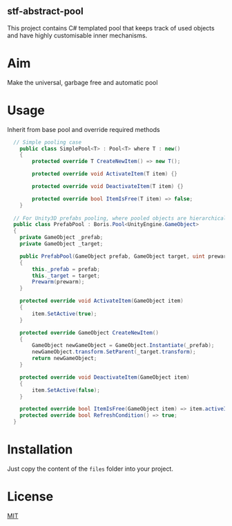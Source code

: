 ## stf-abstract-pool
This project contains C# templated pool that keeps track of used objects and have highly customisable inner mechanisms.

# Aim
Make the universal, garbage free and automatic pool

# Usage
Inherit from base pool and override required methods
```csharp
  // Simple pooling case
	public class SimplePool<T> : Pool<T> where T : new()
	{
		protected override T CreateNewItem() => new T();

		protected override void ActivateItem(T item) {}

		protected override void DeactivateItem(T item) {}

		protected override bool ItemIsFree(T item) => false;
	}
  
  // For Unity3D prefabs pooling, where pooled objects are hierarchically attached to the Transform component of target gameobject
  public class PrefabPool : Boris.Pool<UnityEngine.GameObject>
  {
	private GameObject _prefab;
	private GameObject _target;

	public PrefabPool(GameObject prefab, GameObject target, uint prewarm = 0)
	{
		this._prefab = prefab;
		this._target = target;
		Prewarm(prewarm);
	}

	protected override void ActivateItem(GameObject item)
	{
		item.SetActive(true);
	}

	protected override GameObject CreateNewItem()
	{
		GameObject newGameObject = GameObject.Instantiate(_prefab);
		newGameObject.transform.SetParent(_target.transform);
		return newGameObject;
	}

	protected override void DeactivateItem(GameObject item)
	{
		item.SetActive(false);
	}

	protected override bool ItemIsFree(GameObject item) => item.activeInHierarchy == false;
	protected override bool RefreshCondition() => true;
  }
```

# Installation
Just copy the content of the `files` folder into your project.

# License
[MIT](https://choosealicense.com/licenses/mit/)

